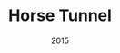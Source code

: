 ---
title: Horse Tunnel
_img: space-cable.jpg
size: 40 x 430 inches, Framed
medium: Oil on canvas
date: 2015
price: Inquire
_render: false
---